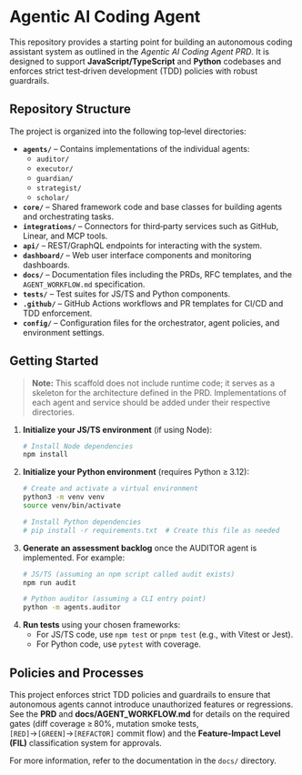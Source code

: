 # Agentic AI Coding Agent

This repository provides a starting point for building an autonomous coding assistant system as outlined in the *Agentic AI Coding Agent PRD*.  It is designed to support **JavaScript/TypeScript** and **Python** codebases and enforces strict test‑driven development (TDD) policies with robust guardrails.

## Repository Structure

The project is organized into the following top‑level directories:

- **`agents/`** – Contains implementations of the individual agents:
  - `auditor/`
  - `executor/`
  - `guardian/`
  - `strategist/`
  - `scholar/`
- **`core/`** – Shared framework code and base classes for building agents and orchestrating tasks.
- **`integrations/`** – Connectors for third‑party services such as GitHub, Linear, and MCP tools.
- **`api/`** – REST/GraphQL endpoints for interacting with the system.
- **`dashboard/`** – Web user interface components and monitoring dashboards.
- **`docs/`** – Documentation files including the PRDs, RFC templates, and the `AGENT_WORKFLOW.md` specification.
- **`tests/`** – Test suites for JS/TS and Python components.
- **`.github/`** – GitHub Actions workflows and PR templates for CI/CD and TDD enforcement.
- **`config/`** – Configuration files for the orchestrator, agent policies, and environment settings.

## Getting Started

> **Note:** This scaffold does not include runtime code; it serves as a skeleton for the architecture defined in the PRD.  Implementations of each agent and service should be added under their respective directories.

1. **Initialize your JS/TS environment** (if using Node):
   ```bash
   # Install Node dependencies
   npm install
   ```
2. **Initialize your Python environment** (requires Python ≥ 3.12):
   ```bash
   # Create and activate a virtual environment
   python3 -m venv venv
   source venv/bin/activate

   # Install Python dependencies
   # pip install -r requirements.txt  # Create this file as needed
   ```
3. **Generate an assessment backlog** once the AUDITOR agent is implemented.  For example:
   ```bash
   # JS/TS (assuming an npm script called audit exists)
   npm run audit

   # Python auditor (assuming a CLI entry point)
   python -m agents.auditor
   ```
4. **Run tests** using your chosen frameworks:
   - For JS/TS code, use `npm test` or `pnpm test` (e.g., with Vitest or Jest).
   - For Python code, use `pytest` with coverage.

## Policies and Processes

This project enforces strict TDD policies and guardrails to ensure that autonomous agents cannot introduce unauthorized features or regressions.  See the **PRD** and **docs/AGENT_WORKFLOW.md** for details on the required gates (diff coverage ≥ 80%, mutation smoke tests, `[RED]`→`[GREEN]`→`[REFACTOR]` commit flow) and the **Feature‑Impact Level (FIL)** classification system for approvals.

For more information, refer to the documentation in the `docs/` directory.